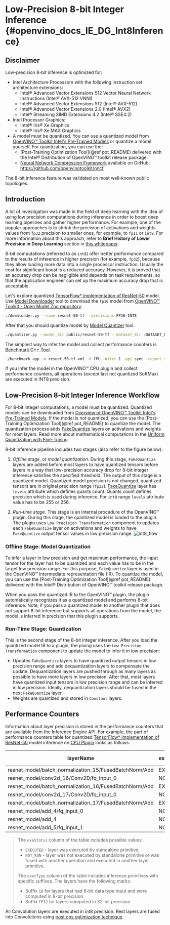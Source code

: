 # Low-Precision 8-bit Integer Inference {#openvino_docs_IE_DG_Int8Inference}

## Disclaimer

Low-precision 8-bit inference is optimized for:
- Intel Architecture Processors with the following instruction set architecture extensions:  
  - Intel® Advanced Vector Extensions 512 Vector Neural Network Instructions (Intel® AVX-512 VNNI)
  - Intel® Advanced Vector Extensions 512 (Intel® AVX-512)
  - Intel® Advanced Vector Extensions 2.0 (Intel® AVX2)
  - Intel® Streaming SIMD Extensions 4.2 (Intel® SSE4.2)
- Intel Processor Graphics:
  - Intel® Iris® Xe Graphics
  - Intel® Iris® Xe MAX Graphics
- A model must be quantized. You can use a quantized model from [OpenVINO™ Toolkit Intel's Pre-Trained Models](https://docs.openvinotoolkit.org/2021.3/omz_models_intel_index.html) or quantize a model yourself. For quantization, you can use the:
  - [Post-Training Optimization Tool](@ref pot_README) delivered with the Intel® Distribution of OpenVINO™ toolkit release package.
  - [Neural Network Compression Framework](https://www.intel.com/content/www/us/en/artificial-intelligence/posts/openvino-nncf.html) available on GitHub: https://github.com/openvinotoolkit/nncf

The 8-bit inference feature was validated on most well-known public topologies.

## Introduction

A lot of investigation was made in the field of deep learning with the idea of using low precision computations during inference in order to boost deep learning pipelines and gather higher performance. For example, one of the popular approaches is to shrink the precision of activations and weights values from `fp32` precision to smaller ones, for example, to `fp11` or `int8`. For more information about this approach, refer to 
**Brief History of Lower Precision in Deep Learning** section in [this whitepaper](https://software.intel.com/en-us/articles/lower-numerical-precision-deep-learning-inference-and-training).

8-bit computations (referred to as `int8`) offer better performance compared to the results of inference in higher precision (for example, `fp32`), because they allow loading more data into a single processor instruction. Usually the cost for significant boost is a reduced accuracy. However, it is proved that an accuracy drop can be negligible and depends on task requirements, so that the application engineer can set up the maximum accuracy drop that is acceptable.


Let's explore quantized [TensorFlow* implementation of ResNet-50](https://github.com/openvinotoolkit/open_model_zoo/tree/master/models/public/resnet-50-tf) model. Use [Model Downloader](https://github.com/openvinotoolkit/open_model_zoo/tree/master/tools/downloader#model-downloader-usage) tool to download the `fp16` model from [OpenVINO™ Toolkit - Open Model Zoo repository](https://github.com/openvinotoolkit/open_model_zoo):
```sh
./downloader.py --name resnet-50-tf --precisions FP16-INT8
```
After that you should quantize model by [Model Quantizer](https://github.com/openvinotoolkit/open_model_zoo/tree/master/tools/downloader#model-quantizer-usage) tool.
```sh
./quantizer.py --model_dir public/resnet-50-tf --dataset_dir <DATASET_DIR> --precisions=FP16-INT8
```
The simplest way to infer the model and collect performance counters is [Benchmark C++ Tool](https://docs.openvinotoolkit.org/latest/openvino_inference_engine_samples_benchmark_app_README.html). 
```sh
./benchmark_app -m resnet-50-tf.xml -d CPU -niter 1 -api sync -report_type average_counters  -report_folder pc_report_dir
```
If you infer the model in the OpenVINO™ CPU plugin and collect performance counters, all operations (except last not quantized SoftMax) are executed in INT8 precision.  

## Low-Precision 8-bit Integer Inference Workflow

For 8-bit integer computations, a model must be quantized. Quantized models can be downloaded from [Overview of OpenVINO™ Toolkit Intel's Pre-Trained Models](https://docs.openvinotoolkit.org/latest/omz_models_intel_index.html). If the model is not quantized, you can use the [Post-Training Optimization Tool](@ref pot_README) to quantize the model. The quantization process adds [FakeQuantize](https://github.com/openvinotoolkit/openvino/blob/master/docs/ops/quantization/FakeQuantize_1.md) layers on activations and weights for most layers. Read more about mathematical computations in the [Uniform Quantization with Fine-Tuning](https://github.com/openvinotoolkit/nncf/blob/develop/docs/compression_algorithms/Quantization.md).

8-bit inference pipeline includes two stages (also refer to the figure below):
1. *Offline stage*, or *model quantization*. During this stage, `FakeQuantize` layers are added before most layers to have quantized tensors before layers in a way that low-precision accuracy drop for 8-bit integer inference satisfies the specified threshold. The output of this stage is a quantized model. Quantized model precision is not changed, quantized tensors are in original precision range (`fp32`). [FakeQuantize](https://github.com/openvinotoolkit/openvino/blob/master/docs/ops/quantization/FakeQuantize_1.md) layer has `levels` attribute which defines quants count. Quants count defines precision which is used during inference. For `int8` range `levels` attribute value has to be 255 or 256.

2. *Run-time stage*. This stage is an internal procedure of the OpenVINO™ plugin. During this stage, the quantized model is loaded to the plugin. The plugin uses `Low Precision Transformation` component to updates each `FakeQuantize` layer on activations and weights to have `FakeQuantize` output tensor values in low precision range. 
![int8_flow]

### Offline Stage: Model Quantization

To infer a layer in low precision and get maximum performance, the input tensor for the layer has to be quantized and each value has to be in the target low precision range. For this purpose, `FakeQuantize` layer is used in the OpenVINO™ intermediate representation file (IR). To quantize the model, you can use the [Post-Training Optimization Tool](@ref pot_README) delivered with the Intel® Distribution of OpenVINO™ toolkit release package.

When you pass the quantized IR to the OpenVINO™ plugin, the plugin automatically recognizes it as a quantized model and performs 8-bit inference. Note, if you pass a quantized model to another plugin that does not support 8-bit inference but supports all operations from the model, the model is inferred in precision that this plugin supports.

### Run-Time Stage: Quantization

This is the second stage of the 8-bit integer inference. After you load the quantized model IR to a plugin, the pluing uses the `Low Precision Transformation` component to update the model to infer it in low precision:
* Updates `FakeQuantize` layers to have quantized output tensors in low precision range and add dequantization layers to compensate the update. Dequantization layers are pushed through as many layers as possible to have more layers in low precision. After that, most layers have quantized input tensors in low precision range and can be inferred in low precision. Ideally, dequantization layers should be fused in the next `FakeQuantize` layer.
* Weights are quantized and stored in `Constant` layers.

## Performance Counters

Information about layer precision is stored in the performance counters that are
available from the Inference Engine API. For example, the part of performance counters table for quantized [TensorFlow* implementation of ResNet-50](https://github.com/openvinotoolkit/open_model_zoo/tree/master/models/public/resnet-50-tf) model inference on [CPU Plugin](supported_plugins/CPU.md) looks as follows:


| layerName                                                 | execStatus | layerType    | execType             | realTime (ms) | cpuTime (ms) |
| --------------------------------------------------------- | ---------- | ------------ | -------------------- | ------------- | ------------ |
| resnet\_model/batch\_normalization\_15/FusedBatchNorm/Add | EXECUTED   | Convolution  | jit\_avx512\_1x1\_I8 | 0.377         | 0.377        |
| resnet\_model/conv2d\_16/Conv2D/fq\_input\_0              | NOT\_RUN   | FakeQuantize | undef                | 0             | 0            |
| resnet\_model/batch\_normalization\_16/FusedBatchNorm/Add | EXECUTED   | Convolution  | jit\_avx512\_I8      | 0.499         | 0.499        |
| resnet\_model/conv2d\_17/Conv2D/fq\_input\_0              | NOT\_RUN   | FakeQuantize | undef                | 0             | 0            |
| resnet\_model/batch\_normalization\_17/FusedBatchNorm/Add | EXECUTED   | Convolution  | jit\_avx512\_1x1\_I8 | 0.399         | 0.399        |
| resnet\_model/add\_4/fq\_input\_0                         | NOT\_RUN   | FakeQuantize | undef                | 0             | 0            |
| resnet\_model/add\_4                                      | NOT\_RUN   | Eltwise      | undef                | 0             | 0            |
| resnet\_model/add\_5/fq\_input\_1                         | NOT\_RUN   | FakeQuantize | undef                | 0             | 0            |


> The `exeStatus` column of the table includes possible values:
> - `EXECUTED` - layer was executed by standalone primitive,
> - `NOT_RUN` - layer was not executed by standalone primitive or was fused with another operation and executed in another layer primitive.  
>
> The `execType` column of the table includes inference primitives with specific suffixes. The layers have the following marks:
> * Suffix `I8` for layers that had 8-bit data type input and were computed in 8-bit precision
> * Suffix `FP32` for layers computed in 32-bit precision 

All Convolution layers are executed in int8 precision. Rest layers are fused into Convolutions using [post ops optimization technique](https://github.com/openvinotoolkit/openvino/blob/master/docs/IE_DG/supported_plugins/CPU.md#internal-cpu-plugin-optimizations).

[int8_flow]: img/cpu_int8_flow.png
